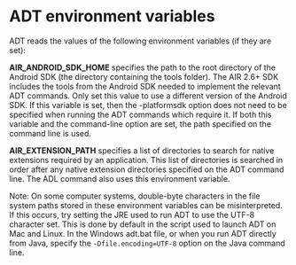 # ADT environment variables

ADT reads the values of the following environment variables (if they are set):

**AIR_ANDROID_SDK_HOME** specifies the path to the root directory of the Android
SDK (the directory containing the tools folder). The AIR 2.6+ SDK includes the
tools from the Android SDK needed to implement the relevant ADT commands. Only
set this value to use a different version of the Android SDK. If this variable
is set, then the -platformsdk option does not need to be specified when running
the ADT commands which require it. If both this variable and the command-line
option are set, the path specified on the command line is used.

**AIR_EXTENSION_PATH** specifies a list of directories to search for native
extensions required by an application. This list of directories is searched in
order after any native extension directories specified on the ADT command line.
The ADL command also uses this environment variable.

Note: On some computer systems, double-byte characters in the file system paths
stored in these environment variables can be misinterpreted. If this occurs, try
setting the JRE used to run ADT to use the UTF-8 character set. This is done by
default in the script used to launch ADT on Mac and Linux. In the Windows
adt.bat file, or when you run ADT directly from Java, specify the
`-Dfile.encoding=UTF-8` option on the Java command line.
